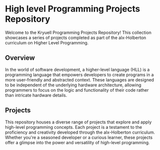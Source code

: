 # High level Programming Projects Repository

Welcome to the Kryuell Programming Projects Repository! This collection showcases a series of projects completed as part of the alx-Holberton curriculum on Higher Level Programming.

## Overview

In the world of software development, a higher-level language (HLL) is a programming language that empowers developers to create programs in a more user-friendly and abstracted context. These languages are designed to be independent of the underlying hardware architecture, allowing programmers to focus on the logic and functionality of their code rather than intricate hardware details.

## Projects

This repository houses a diverse range of projects that explore and apply high-level programming concepts. Each project is a testament to the proficiency and creativity developed through the alx-Holberton curriculum. Whether you're a seasoned developer or a curious learner, these projects offer a glimpse into the power and versatility of high-level programming.
